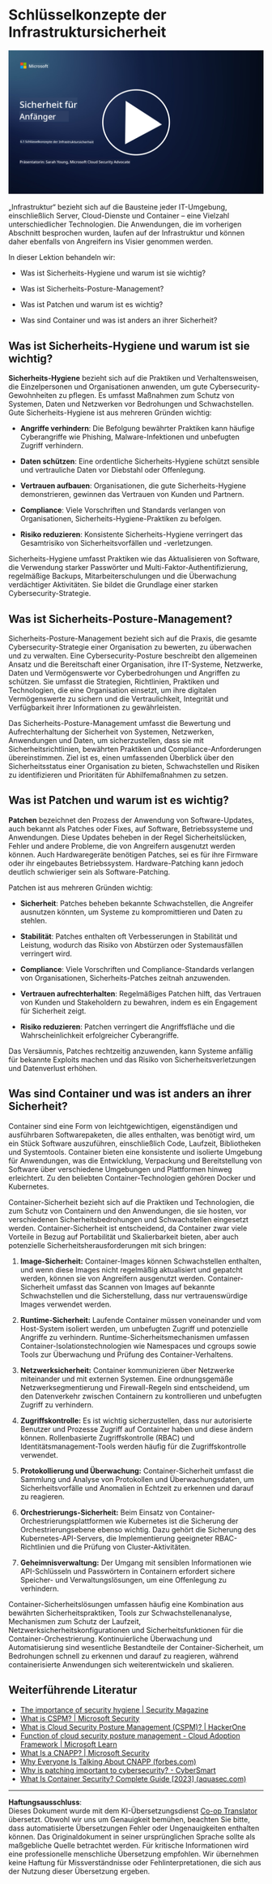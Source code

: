 <!--
CO_OP_TRANSLATOR_METADATA:
{
  "original_hash": "882ebf66a648f419bcbf680ed6aefa00",
  "translation_date": "2025-09-03T18:13:03+00:00",
  "source_file": "6.1 Infrastructure security key concepts.md",
  "language_code": "de"
}
-->
# Schlüsselkonzepte der Infrastruktursicherheit

[![Video ansehen](../../translated_images/6-1_placeholder.773c176b8b7e3560d49a8ab481a9457006c04ad3c7b3acd4a4291af6da21df7f.de.png)](https://learn-video.azurefd.net/vod/player?id=729d969e-c8ce-4889-aaa0-e5d92658ed62)

„Infrastruktur“ bezieht sich auf die Bausteine jeder IT-Umgebung, einschließlich Server, Cloud-Dienste und Container – eine Vielzahl unterschiedlicher Technologien. Die Anwendungen, die im vorherigen Abschnitt besprochen wurden, laufen auf der Infrastruktur und können daher ebenfalls von Angreifern ins Visier genommen werden.

In dieser Lektion behandeln wir:

- Was ist Sicherheits-Hygiene und warum ist sie wichtig?

- Was ist Sicherheits-Posture-Management?

- Was ist Patchen und warum ist es wichtig?

- Was sind Container und was ist anders an ihrer Sicherheit?

## Was ist Sicherheits-Hygiene und warum ist sie wichtig?

**Sicherheits-Hygiene** bezieht sich auf die Praktiken und Verhaltensweisen, die Einzelpersonen und Organisationen anwenden, um gute Cybersecurity-Gewohnheiten zu pflegen. Es umfasst Maßnahmen zum Schutz von Systemen, Daten und Netzwerken vor Bedrohungen und Schwachstellen. Gute Sicherheits-Hygiene ist aus mehreren Gründen wichtig:

- **Angriffe verhindern**: Die Befolgung bewährter Praktiken kann häufige Cyberangriffe wie Phishing, Malware-Infektionen und unbefugten Zugriff verhindern.

- **Daten schützen**: Eine ordentliche Sicherheits-Hygiene schützt sensible und vertrauliche Daten vor Diebstahl oder Offenlegung.

- **Vertrauen aufbauen**: Organisationen, die gute Sicherheits-Hygiene demonstrieren, gewinnen das Vertrauen von Kunden und Partnern.

- **Compliance**: Viele Vorschriften und Standards verlangen von Organisationen, Sicherheits-Hygiene-Praktiken zu befolgen.

- **Risiko reduzieren**: Konsistente Sicherheits-Hygiene verringert das Gesamtrisiko von Sicherheitsvorfällen und -verletzungen.

Sicherheits-Hygiene umfasst Praktiken wie das Aktualisieren von Software, die Verwendung starker Passwörter und Multi-Faktor-Authentifizierung, regelmäßige Backups, Mitarbeiterschulungen und die Überwachung verdächtiger Aktivitäten. Sie bildet die Grundlage einer starken Cybersecurity-Strategie.

## Was ist Sicherheits-Posture-Management?

Sicherheits-Posture-Management bezieht sich auf die Praxis, die gesamte Cybersecurity-Strategie einer Organisation zu bewerten, zu überwachen und zu verwalten. Eine Cybersecurity-Posture beschreibt den allgemeinen Ansatz und die Bereitschaft einer Organisation, ihre IT-Systeme, Netzwerke, Daten und Vermögenswerte vor Cyberbedrohungen und Angriffen zu schützen. Sie umfasst die Strategien, Richtlinien, Praktiken und Technologien, die eine Organisation einsetzt, um ihre digitalen Vermögenswerte zu sichern und die Vertraulichkeit, Integrität und Verfügbarkeit ihrer Informationen zu gewährleisten. 

Das Sicherheits-Posture-Management umfasst die Bewertung und Aufrechterhaltung der Sicherheit von Systemen, Netzwerken, Anwendungen und Daten, um sicherzustellen, dass sie mit Sicherheitsrichtlinien, bewährten Praktiken und Compliance-Anforderungen übereinstimmen. Ziel ist es, einen umfassenden Überblick über den Sicherheitsstatus einer Organisation zu bieten, Schwachstellen und Risiken zu identifizieren und Prioritäten für Abhilfemaßnahmen zu setzen.

## Was ist Patchen und warum ist es wichtig?

**Patchen** bezeichnet den Prozess der Anwendung von Software-Updates, auch bekannt als Patches oder Fixes, auf Software, Betriebssysteme und Anwendungen. Diese Updates beheben in der Regel Sicherheitslücken, Fehler und andere Probleme, die von Angreifern ausgenutzt werden können. Auch Hardwaregeräte benötigen Patches, sei es für ihre Firmware oder ihr eingebautes Betriebssystem. Hardware-Patching kann jedoch deutlich schwieriger sein als Software-Patching.

Patchen ist aus mehreren Gründen wichtig:

- **Sicherheit**: Patches beheben bekannte Schwachstellen, die Angreifer ausnutzen könnten, um Systeme zu kompromittieren und Daten zu stehlen.

- **Stabilität**: Patches enthalten oft Verbesserungen in Stabilität und Leistung, wodurch das Risiko von Abstürzen oder Systemausfällen verringert wird.

- **Compliance**: Viele Vorschriften und Compliance-Standards verlangen von Organisationen, Sicherheits-Patches zeitnah anzuwenden.

- **Vertrauen aufrechterhalten**: Regelmäßiges Patchen hilft, das Vertrauen von Kunden und Stakeholdern zu bewahren, indem es ein Engagement für Sicherheit zeigt.

- **Risiko reduzieren**: Patchen verringert die Angriffsfläche und die Wahrscheinlichkeit erfolgreicher Cyberangriffe.

Das Versäumnis, Patches rechtzeitig anzuwenden, kann Systeme anfällig für bekannte Exploits machen und das Risiko von Sicherheitsverletzungen und Datenverlust erhöhen.

## Was sind Container und was ist anders an ihrer Sicherheit?

Container sind eine Form von leichtgewichtigen, eigenständigen und ausführbaren Softwarepaketen, die alles enthalten, was benötigt wird, um ein Stück Software auszuführen, einschließlich Code, Laufzeit, Bibliotheken und Systemtools. Container bieten eine konsistente und isolierte Umgebung für Anwendungen, was die Entwicklung, Verpackung und Bereitstellung von Software über verschiedene Umgebungen und Plattformen hinweg erleichtert. Zu den beliebten Container-Technologien gehören Docker und Kubernetes.

Container-Sicherheit bezieht sich auf die Praktiken und Technologien, die zum Schutz von Containern und den Anwendungen, die sie hosten, vor verschiedenen Sicherheitsbedrohungen und Schwachstellen eingesetzt werden. Container-Sicherheit ist entscheidend, da Container zwar viele Vorteile in Bezug auf Portabilität und Skalierbarkeit bieten, aber auch potenzielle Sicherheitsherausforderungen mit sich bringen:

1. **Image-Sicherheit:** Container-Images können Schwachstellen enthalten, und wenn diese Images nicht regelmäßig aktualisiert und gepatcht werden, können sie von Angreifern ausgenutzt werden. Container-Sicherheit umfasst das Scannen von Images auf bekannte Schwachstellen und die Sicherstellung, dass nur vertrauenswürdige Images verwendet werden.

2. **Runtime-Sicherheit:** Laufende Container müssen voneinander und vom Host-System isoliert werden, um unbefugten Zugriff und potenzielle Angriffe zu verhindern. Runtime-Sicherheitsmechanismen umfassen Container-Isolationstechnologien wie Namespaces und cgroups sowie Tools zur Überwachung und Prüfung des Container-Verhaltens.

3. **Netzwerksicherheit:** Container kommunizieren über Netzwerke miteinander und mit externen Systemen. Eine ordnungsgemäße Netzwerksegmentierung und Firewall-Regeln sind entscheidend, um den Datenverkehr zwischen Containern zu kontrollieren und unbefugten Zugriff zu verhindern.

4. **Zugriffskontrolle:** Es ist wichtig sicherzustellen, dass nur autorisierte Benutzer und Prozesse Zugriff auf Container haben und diese ändern können. Rollenbasierte Zugriffskontrolle (RBAC) und Identitätsmanagement-Tools werden häufig für die Zugriffskontrolle verwendet.

5. **Protokollierung und Überwachung:** Container-Sicherheit umfasst die Sammlung und Analyse von Protokollen und Überwachungsdaten, um Sicherheitsvorfälle und Anomalien in Echtzeit zu erkennen und darauf zu reagieren.

6. **Orchestrierungs-Sicherheit:** Beim Einsatz von Container-Orchestrierungsplattformen wie Kubernetes ist die Sicherung der Orchestrierungsebene ebenso wichtig. Dazu gehört die Sicherung des Kubernetes-API-Servers, die Implementierung geeigneter RBAC-Richtlinien und die Prüfung von Cluster-Aktivitäten.

7. **Geheimnisverwaltung:** Der Umgang mit sensiblen Informationen wie API-Schlüsseln und Passwörtern in Containern erfordert sichere Speicher- und Verwaltungslösungen, um eine Offenlegung zu verhindern.

Container-Sicherheitslösungen umfassen häufig eine Kombination aus bewährten Sicherheitspraktiken, Tools zur Schwachstellenanalyse, Mechanismen zum Schutz der Laufzeit, Netzwerksicherheitskonfigurationen und Sicherheitsfunktionen für die Container-Orchestrierung. Kontinuierliche Überwachung und Automatisierung sind wesentliche Bestandteile der Container-Sicherheit, um Bedrohungen schnell zu erkennen und darauf zu reagieren, während containerisierte Anwendungen sich weiterentwickeln und skalieren.

## Weiterführende Literatur

- [The importance of security hygiene | Security Magazine](https://www.securitymagazine.com/articles/99510-the-importance-of-security-hygiene)
- [What is CSPM? | Microsoft Security](https://www.microsoft.com/security/business/security-101/what-is-cspm?WT.mc_id=academic-96948-sayoung)
- [What is Cloud Security Posture Management (CSPM)? | HackerOne](https://www.hackerone.com/knowledge-center/what-cloud-security-posture-management)
- [Function of cloud security posture management - Cloud Adoption Framework | Microsoft Learn](https://learn.microsoft.com/azure/cloud-adoption-framework/organize/cloud-security-posture-management?WT.mc_id=academic-96948-sayoung)
- [What Is a CNAPP? | Microsoft Security](https://www.microsoft.com/security/business/security-101/what-is-cnapp)
- [Why Everyone Is Talking About CNAPP (forbes.com)](https://www.forbes.com/sites/forbestechcouncil/2021/12/10/why-everyone-is-talking-about-cnapp/?sh=567275ca1549)
- [Why is patching important to cybersecurity? - CyberSmart](https://cybersmart.co.uk/blog/why-is-patching-important-to-cybersecurity/)
- [What Is Container Security? Complete Guide [2023] (aquasec.com)](https://www.aquasec.com/cloud-native-academy/container-security/container-security/)

---

**Haftungsausschluss**:  
Dieses Dokument wurde mit dem KI-Übersetzungsdienst [Co-op Translator](https://github.com/Azure/co-op-translator) übersetzt. Obwohl wir uns um Genauigkeit bemühen, beachten Sie bitte, dass automatisierte Übersetzungen Fehler oder Ungenauigkeiten enthalten können. Das Originaldokument in seiner ursprünglichen Sprache sollte als maßgebliche Quelle betrachtet werden. Für kritische Informationen wird eine professionelle menschliche Übersetzung empfohlen. Wir übernehmen keine Haftung für Missverständnisse oder Fehlinterpretationen, die sich aus der Nutzung dieser Übersetzung ergeben.